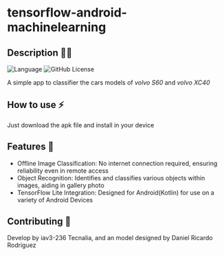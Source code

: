 # tensorflow-android-machinelearning
## Description 🧙‍♂️
![Language](https://img.shields.io/badge/-Kotlin-7F52FF?style=flat&logo=kotlin&logoColor=white)
![GitHub License](https://img.shields.io/github/license/danieldelarosa/tfandroidml?color=blue)


A simple app to classifier the cars models of _volvo S60_ and _volvo XC40_

## How to use ⚡
Just download the apk file and install in your device

## Features 🔮

- Offline Image Classification: No internet connection required, ensuring reliability even in remote access
- Object Recognition: Identifies and classifies various objects within images, aiding in gallery photo
- TensorFlow Lite Integration: Designed for Android(Kotlin) for use on a variety of Android Devices

## Contributing 🦾
Develop by iav3-236 Tecnalia, and an model designed by Daniel Ricardo Rodriguez